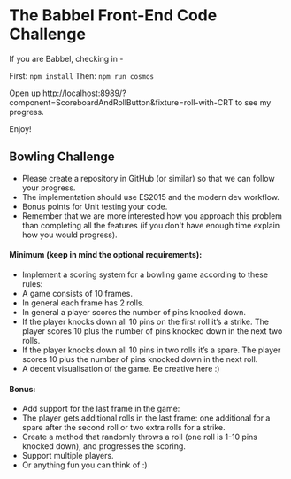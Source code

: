 # The Babbel Front-End Code Challenge

If you are Babbel, checking in -

First: ``` npm install ```
Then: ``` npm run cosmos ```
 
 Open up http://localhost:8989/?component=ScoreboardAndRollButton&fixture=roll-with-CRT to see my progress.

Enjoy!

## Bowling Challenge

* Please create a repository in GitHub (or similar) so that we can follow your progress. 
* The implementation should use ES2015 and the modern dev workflow. 
* Bonus points for Unit testing your code. 
* Remember that we are more interested how you approach this problem than completing all the features (if you don't have enough time explain how you would progress).

#### Minimum (keep in mind the optional requirements):
* Implement a scoring system for a bowling game according to these rules: 
 * A game consists of 10 frames. 
 * In general each frame has 2 rolls. 
 * In general a player scores the number of pins knocked down. 
 * If the player knocks down all 10 pins on the first roll it’s a strike. The player scores 10 plus the number of pins knocked down in the next two rolls. 
 * If the player knocks down all 10 pins in two rolls it’s a spare. The player scores 10 plus the number of pins knocked down in the next roll. 
* A decent visualisation of the game. Be creative here :)

#### Bonus:

* Add support for the last frame in the game: 
 * The player gets additional rolls in the last frame: one additional for a spare after the second roll or two extra rolls for a strike. 
* Create a method that randomly throws a roll (one roll is 1-10 pins knocked down), and progresses the scoring. 
* Support multiple players. 
* Or anything fun you can think of :)
